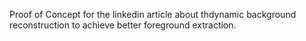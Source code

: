 Proof of Concept for the linkedin article about thdynamic background reconstruction to achieve better foreground extraction.
